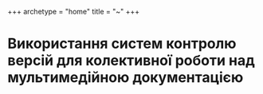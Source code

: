 +++
archetype = "home"
title = "~"
+++


# Використання систем контролю версій для колективної роботи над мультимедійною документацією